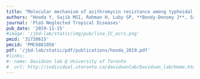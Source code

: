 ```yaml
---
title: "Molecular mechanism of azithromycin resistance among typhoidal Salmonella strains in Bangladesh identified through passive pediatric surveillance"
authors: "Hooda Y, Sajib MSI, Rahman H, Luby SP, **Bondy-Denomy J**, Santosham M, Andrews JR, Saha SK, Saha S."
journal: 'PloS Neglected Tropical Diseases'
pub_date: '2019-11-15'
#image: '/jbd-lab/static/img/pub/lina_IC_acrs.png'
pmid: '31730615'
pmcid: 'PMC6881056'
pdf: '/jbd-lab/static/pdf/publications/hooda_2019.pdf'
#links:
#- name: Davidson lab @ University of Toronto
#  url: http://individual.utoronto.ca/davidsonlab/Davidson_lab/Home.html
---
```

